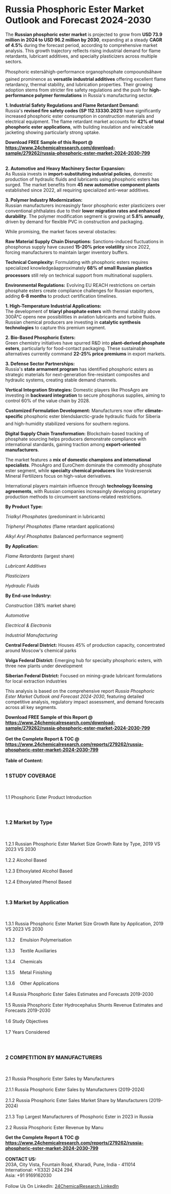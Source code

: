 <h1>Russia Phosphoric Ester Market Outlook and Forecast 2024-2030</h1><p>The <strong>Russian phosphoric ester market</strong> is projected to grow from <strong>USD 73.9 million in 2024 to USD 96.2 million by 2030</strong>, expanding at a steady <strong>CAGR of 4.5%</strong> during the forecast period, according to comprehensive market analysis. This growth trajectory reflects rising industrial demand for flame retardants, lubricant additives, and specialty plasticizers across multiple sectors.</p><p>Phosphoric estersâhigh-performance organophosphate compoundsâhave gained prominence as <strong>versatile industrial additives</strong> offering excellent flame retardancy, thermal stability, and lubrication properties. Their growing adoption stems from stricter fire safety regulations and the push for <strong>high-performance polymer formulations</strong> in Russia's manufacturing sector.</p><p><strong>1. Industrial Safety Regulations and Flame Retardant Demand:</strong><br>
Russia's <strong>revised fire safety codes (SP 112.13330.2021)</strong> have significantly increased phosphoric ester consumption in construction materials and electrical equipment. The flame retardant market accounts for <strong>42% of total phosphoric ester applications</strong>, with building insulation and wire/cable jacketing showing particularly strong uptake.</p><div><b>Download FREE Sample of this Report @ 
            <a href="https://www.24chemicalresearch.com/download-sample/279262/russia-phosphoric-ester-market-2024-2030-799">
            https://www.24chemicalresearch.com/download-sample/279262/russia-phosphoric-ester-market-2024-2030-799</a></b></div><br><p><strong>2. Automotive and Heavy Machinery Sector Expansion:</strong><br>
As Russia invests in <strong>import-substituting industrial policies</strong>, domestic production of hydraulic fluids and lubricants using phosphoric esters has surged. The market benefits from <strong>45 new automotive component plants</strong> established since 2022, all requiring specialized anti-wear additives.</p><p><strong>3. Polymer Industry Modernization:</strong><br>
Russian manufacturers increasingly favor phosphoric ester plasticizers over conventional phthalates due to their <strong>lower migration rates and enhanced durability</strong>. The polymer modification segment is growing at <strong>5.8% annually</strong>, driven by demand for flexible PVC in construction and packaging.</p><p>While promising, the market faces several obstacles:</p><p><strong>Raw Material Supply Chain Disruptions:</strong> Sanctions-induced fluctuations in phosphorus supply have caused <strong>15-20% price volatility</strong> since 2022, forcing manufacturers to maintain larger inventory buffers.</p><p><strong>Technical Complexity:</strong> Formulating with phosphoric esters requires specialized knowledgeâapproximately <strong>68% of small Russian plastics processors</strong> still rely on technical support from multinational suppliers.</p><p><strong>Environmental Regulations:</strong> Evolving EU REACH restrictions on certain phosphate esters create compliance challenges for Russian exporters, adding <strong>6-8 months</strong> to product certification timelines.</p><p><strong>1. High-Temperature Industrial Applications:</strong><br>
The development of <strong>triaryl phosphate esters</strong> with thermal stability above 300Â°C opens new possibilities in aviation lubricants and turbine fluids. Russian chemical producers are investing in <strong>catalytic synthesis technologies</strong> to capture this premium segment.</p><p><strong>2. Bio-Based Phosphoric Esters:</strong><br>
Green chemistry initiatives have spurred R&amp;D into <strong>plant-derived phosphate esters</strong>, particularly for food-contact packaging. These sustainable alternatives currently command <strong>22-25% price premiums</strong> in export markets.</p><p><strong>3. Defense Sector Partnerships:</strong><br>
Russia's <strong>state armament program</strong> has identified phosphoric esters as strategic materials for next-generation fire-resistant composites and hydraulic systems, creating stable demand channels.</p><p><strong>Vertical Integration Strategies:</strong> Domestic players like PhosAgro are investing in <strong>backward integration</strong> to secure phosphorus supplies, aiming to control 60% of the value chain by 2028.</p><p><strong>Customized Formulation Development:</strong> Manufacturers now offer <strong>climate-specific</strong> phosphoric ester blendsâarctic-grade hydraulic fluids for Siberia and high-humidity stabilized versions for southern regions.</p><p><strong>Digital Supply Chain Transformation:</strong> Blockchain-based tracking of phosphate sourcing helps producers demonstrate compliance with international standards, gaining traction among <strong>export-oriented manufacturers</strong>.</p><p>The market features a <strong>mix of domestic champions and international specialists</strong>. PhosAgro and EuroChem dominate the commodity phosphate ester segment, while <strong>specialty chemical producers</strong> like Voskresensk Mineral Fertilizers focus on high-value derivatives.</p><p>International players maintain influence through <strong>technology licensing agreements</strong>, with Russian companies increasingly developing proprietary production methods to circumvent sanctions-related restrictions.</p><p><strong>By Product Type:</strong></p><p><em>Trialkyl Phosphates</em> (predominant in lubricants)</p><p><em>Triphenyl Phosphates</em> (flame retardant applications)</p><p><em>Alkyl Aryl Phosphates</em> (balanced performance segment)</p><p><strong>By Application:</strong></p><p><em>Flame Retardants</em> (largest share)</p><p><em>Lubricant Additives</em></p><p><em>Plasticizers</em></p><p><em>Hydraulic Fluids</em></p><p><strong>By End-use Industry:</strong></p><p><em>Construction</em> (38% market share)</p><p><em>Automotive</em></p><p><em>Electrical &amp; Electronis</em></p><p><em>Industrial Manufacturing</em></p><p><strong>Central Federal District:</strong> Houses 45% of production capacity, concentrated around Moscow's chemical parks</p><p><strong>Volga Federal District:</strong> Emerging hub for specialty phosphoric esters, with three new plants under development</p><p><strong>Siberian Federal District:</strong> Focused on mining-grade lubricant formulations for local extraction industries</p><p>This analysis is based on the comprehensive report <em>Russia Phosphoric Ester Market Outlook and Forecast 2024-2030</em>, featuring detailed competitive analysis, regulatory impact assessment, and demand forecasts across all key segments.</p><div><b>Download FREE Sample of this Report @ 
            <a href="https://www.24chemicalresearch.com/download-sample/279262/russia-phosphoric-ester-market-2024-2030-799">
            https://www.24chemicalresearch.com/download-sample/279262/russia-phosphoric-ester-market-2024-2030-799</a></b></div><br><div><b>Get the Complete Report & TOC @ 
            <a href="https://www.24chemicalresearch.com/reports/279262/russia-phosphoric-ester-market-2024-2030-799">
            https://www.24chemicalresearch.com/reports/279262/russia-phosphoric-ester-market-2024-2030-799</a></b></div><br>
            <b>Table of Content:</b><p><h2><span style="font-size:16px"><strong>1 STUDY COVERAGE</strong></span></h2><br />
<p>1.1 Phosphoric Ester Product Introduction</p><br />
<h2><span style="font-size:16px"><strong>1.2 Market by Type</strong></span></h2><br />
<p>1.2.1 Russian Phosphoric Ester Market Size Growth Rate by Type, 2019 VS 2023 VS 2030<br /><br />
1.2.2 Alcohol Based&nbsp;&nbsp; &nbsp;<br /><br />
1.2.3 Ethoxylated Alcohol Based<br /><br />
1.2.4 Ethoxylated Phenol Based<br /><br />
<h2><span style="font-size:16px"><strong>1.3 Market by Application</strong></span></h2><br />
<p>1.3.1 Russia Phosphoric Ester Market Size Growth Rate by Application, 2019 VS 2023 VS 2030<br /><br />
1.3.2&nbsp;&nbsp; &nbsp;Emulsion Polymerisation<br /><br />
1.3.3&nbsp;&nbsp; &nbsp;Textile Auxiliaries<br /><br />
1.3.4&nbsp;&nbsp; &nbsp;Chemicals<br /><br />
1.3.5&nbsp;&nbsp; &nbsp;Metal Finishing<br /><br />
1.3.6&nbsp;&nbsp; &nbsp;Other Applications<br /><br />
1.4 Russia Phosphoric Ester Sales Estimates and Forecasts 2019-2030<br /><br />
1.5 Russia Phosphoric Ester Hydrocephalus Shunts Revenue Estimates and Forecasts 2019-2030<br /><br />
1.6 Study Objectives<br /><br />
1.7 Years Considered</p><br />
<h2><span style="font-size:16px"><strong>2 COMPETITION BY MANUFACTURERS</strong></span></h2><br />
<p>2.1 Russia Phosphoric Ester Sales by Manufacturers<br /><br />
2.1.1 Russia Phosphoric Ester Sales by Manufacturers (2019-2024)<br /><br />
2.1.2 Russia Phosphoric Ester Sales Market Share by Manufacturers (2019-2024)<br /><br />
2.1.3 Top Largest Manufacturers of Phosphoric Ester in 2023 in Russia<br /><br />
2.2 Russia Phosphoric Ester Revenue by Manu</p><div><b>Get the Complete Report & TOC @ 
            <a href="https://www.24chemicalresearch.com/reports/279262/russia-phosphoric-ester-market-2024-2030-799">
            https://www.24chemicalresearch.com/reports/279262/russia-phosphoric-ester-market-2024-2030-799</a></b></div><br><b>CONTACT US:</b><br>
            203A, City Vista, Fountain Road, Kharadi, Pune, India - 411014<br>
            International: +1(332) 2424 294<br>
            Asia: +91 9169162030 <br><br>
            Follow Us On LinkedIn: <a href="https://www.linkedin.com/company/24chemicalresearch/">24ChemicalResearch LinkedIn</a>